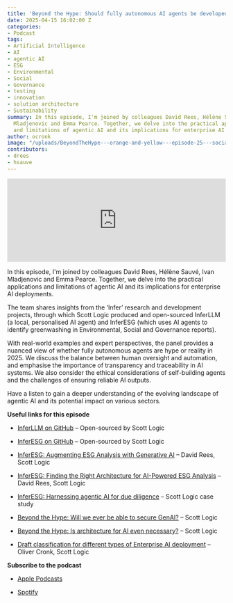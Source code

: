 ```yaml
---
title: 'Beyond the Hype: Should fully autonomous AI agents be developed?'
date: 2025-04-15 16:02:00 Z
categories:
- Podcast
tags:
- Artificial Intelligence
- AI
- agentic AI
- ESG
- Environmental
- Social
- Governance
- testing
- innovation
- solution architecture
- Sustainability
summary: In this episode, I'm joined by colleagues David Rees, Hélène Sauvé, Ivan
  Mladjenovic and Emma Pearce. Together, we delve into the practical applications
  and limitations of agentic AI and its implications for enterprise AI deployments.
author: ocronk
image: "/uploads/BeyondTheHype---orange-and-yellow---episode-25---social.jpg"
contributors:
- drees
- hsauve
---
```


<iframe title="Embed Player" src="https://play.libsyn.com/embed/episode/id/36007370/height/192/theme/modern/size/large/thumbnail/yes/custom-color/ffffff/time-start/00:00:00/playlist-height/200/direction/backward/download/yes/font-color/252525" height="192" width="100%" scrolling="no" allowfullscreen="" webkitallowfullscreen="true" mozallowfullscreen="true" oallowfullscreen="true" msallowfullscreen="true" style="border: none;"></iframe>

In this episode, I'm joined by colleagues David Rees, Hélène Sauvé, Ivan Mladjenovic and Emma Pearce. Together, we delve into the practical applications and limitations of agentic AI and its implications for enterprise AI deployments.

The team shares insights from the ‘Infer’ research and development projects, through which Scott Logic produced and open-sourced InferLLM (a local, personalised AI agent) and InferESG (which uses AI agents to identify greenwashing in Environmental, Social and Governance reports).

With real-world examples and expert perspectives, the panel provides a nuanced view of whether fully autonomous agents are hype or reality in 2025. We discuss the balance between human oversight and automation, and emphasise the importance of transparency and traceability in AI systems. We also consider the ethical considerations of self-building agents and the challenges of ensuring reliable AI outputs.

Have a listen to gain a deeper understanding of the evolving landscape of agentic AI and its potential impact on various sectors.

**Useful links for this episode**

* [InferLLM on GitHub](https://github.com/ScottLogic/InferLLM) – Open-sourced by Scott Logic

* [InferESG on GitHub](https://github.com/ScottLogic/Inferesg) – Open-sourced by Scott Logic

* [InferESG: Augmenting ESG Analysis with Generative AI](https://blog.scottlogic.com/2025/03/20/inferesg-overview.html) – David Rees, Scott Logic

* [InferESG: Finding the Right Architecture for AI-Powered ESG Analysis](https://blog.scottlogic.com/2025/04/02/inferesg-finding-the-right-architecture.html) – David Rees, Scott Logic

* [InferESG: Harnessing agentic AI for due diligence](https://www.scottlogic.com/our-work/inferesg-agentic-ai-due-diligence) – Scott Logic case study

* [Beyond the Hype: Will we ever be able to secure GenAI?](https://blog.scottlogic.com/2024/07/08/beyond-the-hype-will-we-ever-be-able-to-secure-genai.html) – Scott Logic

* [Beyond the Hype: Is architecture for AI even necessary?](https://blog.scottlogic.com/2025/03/13/beyond-the-hype-is-architecture-for-ai-even-necessary.html) – Scott Logic

* [Draft classification for different types of Enterprise AI deployment](https://www.linkedin.com/posts/cronky_enterprisearchitecture-aiarchitecture-activity-7303373761288830976-4Jdg?utm_source=share&utm_medium=member_desktop&rcm=ACoAAATHaVAB2Pgbrq52agNisX3ATDPHhuxH230) – Oliver Cronk, Scott Logic

**Subscribe to the podcast**

* [Apple Podcasts](https://podcasts.apple.com/dk/podcast/beyond-the-hype/id1612265563)

* [Spotify](https://open.spotify.com/show/2BlwBJ7JoxYpxU4GBmuR4x)